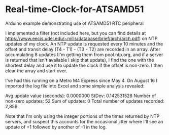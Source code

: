 # Real-time-Clock-for-ATSAMD51
Arduino example demonstrating use of ATSAMD51 RTC peripheral

I implemented a filter (not included here, but you can find details at https://www.eecis.udel.edu/~mills/database/brief/arch/arch.pdf) on NTP updates of my clock. An NTP update is requested every 10 minutes and the offset and transit delay (T4 - T1) - (T3 - T2) are recorded in an array. After accumulating 8 updates (I'm getting them from pool.ntp.org, and if a server is returned that isn't available I skip that update), I find the one with the shortest delay and use it to update the clock if the offset is non-zero. I then clear the array and start over.

I've had this running on a Metro M4 Express since May 4. On August 16 I imported the log file into Excel and some simple analysis revealed:

Avg update value (seconds): 0.0000000
StDev: 0.142531528 
Number of non-zero updates: 52
Sum of updates: 0
Total number of updates recorded: 2,856

Note that I'm only using the integer portions of the times returned by NTP servers, and suspect this accounts for the occasional jitter where I'll see an update of +1 followed by another of -1 in the log.
